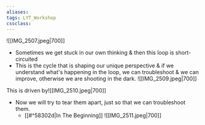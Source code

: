 ```yaml
---
aliases:
tags: LYT_Workshop 
cssclass: 
---
```


![[IMG_2507.jpeg|700]]
- Sometimes we get stuck in our own thinking & then this loop is short-circuited
- This is the cycle that is shaping our unique perspective & if we understand what's happening in the loop, we can troubleshoot & we can improve, otherwise we are shooting in the dark.
  ![[IMG_2509.jpeg|700]]
  
 This is driven by![[IMG_2510.jpeg|700]]
- Now we will try to tear them apart, just so that we can troubleshoot them. 
	- [[#^58302d|In The Beginning]] ![[IMG_2511.jpeg|700]]

